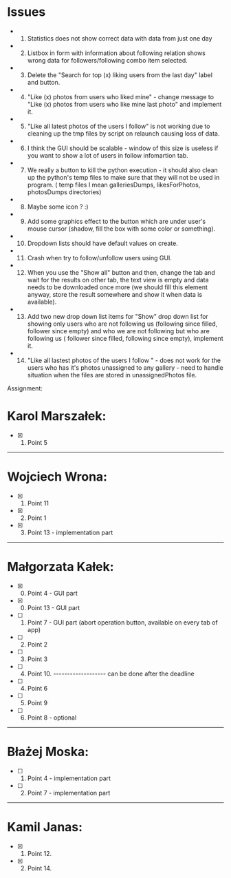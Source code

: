 # Issues
- 1. Statistics does not show correct data with data from just one day
- 2. Listbox in form with information about following relation shows wrong data for followers/following combo item selected.
- 3. Delete the "Search for top (x) liking users from the last day" label and button.
- 4. "Like (x) photos from users who liked mine" - change message to "Like (x) photos from users who like mine last photo" and implement it.
- 5. "Like all latest photos of the users I follow" is not working due to cleaning up the tmp files by script on relaunch causing loss of data.
- 6. I think the GUI should be scalable - window of this size is useless if you want to show a lot of users in follow infomartion tab.
- 7. We really a button to kill the python execution - it should also clean up the python's temp files to make sure that they will not be used in program. ( temp files I mean galleriesDumps, likesForPhotos, photosDumps directories)
- 8. Maybe some icon ? :)
- 9. Add some graphics effect to the button which are under user's mouse cursor (shadow, fill the box with some color or something). 
- 10. Dropdown lists should have default values on create. 
- 11. Crash when try to follow/unfollow users using GUI.
- 12. When you use the "Show all" button and then, change the tab and wait for the results on other tab, the text view is empty and data needs to be downloaded once more (we should fill this element anyway, store the result somewhere and show it when data is available).
- 13. Add two new drop down list items for "Show"  drop down list for showing only users who are not following us (following since filled, follower since empty) and who we are not following but who are following us ( follower since filled, following since empty), implement it. 
- 14. "Like all lastest photos of the users I follow " - does not work for the users who has it's photos unassigned to any gallery - need to handle situation when the files are stored in unassignedPhotos file. 

Assignment:
# Karol Marszałek: 
- [x] 1. Point 5
-------------------
# Wojciech Wrona:
- [x] 1. Point 11
- [x] 2. Point 1
- [x] 3. Point 13 - implementation part
-------------------
# Małgorzata Kałek:
- [x] 0. Point 4 - GUI part 
- [x] 0. Point 13 - GUI part
- [ ] 1. Point 7 - GUI part (abort operation button, available on every tab of app)
- [ ] 2. Point 2
- [ ] 3. Point 3
- [ ] 4. Point 10.
------------------- can be done after the deadline
- [ ] 4. Point 6
- [ ] 5. Point 9
- [ ] 6. Point 8 - optional
-------------------
# Błażej Moska:
- [ ] 1. Point 4 - implementation part
- [ ] 2. Point 7 - implementation part
-------------------
# Kamil Janas:
- [x] 1. Point 12.
- [x] 2. Point 14. 
